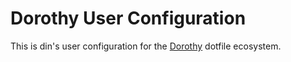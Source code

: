 # Dorothy User Configuration

This is din's user configuration for the [Dorothy](https://github.com/bevry/dorothy) dotfile ecosystem.
